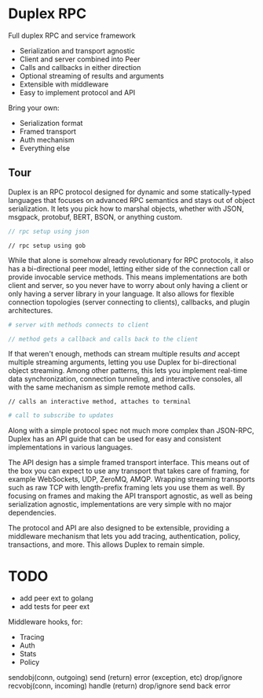# Duplex RPC

Full duplex RPC and service framework

 * Serialization and transport agnostic
 * Client and server combined into Peer
 * Calls and callbacks in either direction
 * Optional streaming of results and arguments
 * Extensible with middleware
 * Easy to implement protocol and API

Bring your own:

 * Serialization format
 * Framed transport
 * Auth mechanism
 * Everything else

## Tour

Duplex is an RPC protocol designed for dynamic and some statically-typed languages that focuses on advanced RPC semantics and stays out of object serialization. It lets you pick how to marshal objects, whether with JSON, msgpack, protobuf, BERT, BSON, or anything custom.

```javascript
// rpc setup using json
```

```golang
// rpc setup using gob
```

While that alone is somehow already revolutionary for RPC protocols, it also has a bi-directional peer model, letting either side of the connection call or provide invocable service methods. This means implementations are both client and server, so you never have to worry about only having a client or only having a server library in your language. It also allows for flexible connection topologies (server connecting to clients), callbacks, and plugin architectures.

```python
# server with methods connects to client
```

```javascript
// method gets a callback and calls back to the client
```

If that weren't enough, methods can stream multiple results *and* accept multiple streaming arguments, letting you use Duplex for bi-directional object streaming. Among other patterns, this lets you implement real-time data synchronization, connection tunneling, and interactive consoles, all with the same mechanism as simple remote method calls.

```golang
// calls an interactive method, attaches to terminal
```

```ruby
# call to subscribe to updates
```

Along with a simple protocol spec not much more complex than JSON-RPC, Duplex has an API guide that can be used for easy and consistent implementations in various languages.

The API design has a simple framed transport interface. This means out of the box you can expect to use any transport that takes care of framing, for example WebSockets, UDP, ZeroMQ, AMQP. Wrapping streaming transports such as raw TCP with length-prefix framing lets you use them as well. By focusing on frames and making the API transport agnostic, as well as being serialization agnostic, implementations are very simple with no major dependencies.

The protocol and API are also designed to be extensible, providing a middleware mechanism that lets you add tracing, authentication, policy, transactions, and more. This allows Duplex to remain simple.

# TODO

 * add peer ext to golang
 * add tests for peer ext

 Middleware hooks, for:

  * Tracing
  * Auth
  * Stats
  * Policy

 sendobj(conn, outgoing)
   send (return)
   error (exception, etc)
   drop/ignore
 recvobj(conn, incoming)
   handle (return)
   drop/ignore
   send back error
